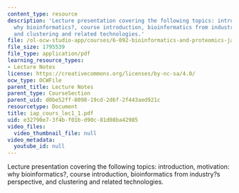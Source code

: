 ```yaml
---
content_type: resource
description: 'Lecture presentation covering the following topics: introduction, motivation:
  why bioinformatics?, course introduction, bioinformatics from industry?s perspective,
  and clustering and related technologies.'
file: /ol-ocw-studio-app/courses/6-092-bioinformatics-and-proteomics-january-iap-2005/e32790e73f4bf01bd90c81d08ba42985_iap_cours_lec1_1.pdf
file_size: 1795539
file_type: application/pdf
learning_resource_types:
- Lecture Notes
license: https://creativecommons.org/licenses/by-nc-sa/4.0/
ocw_type: OCWFile
parent_title: Lecture Notes
parent_type: CourseSection
parent_uid: d0be52ff-8098-19cd-2d6f-2f443aed921c
resourcetype: Document
title: iap_cours_lec1_1.pdf
uid: e32790e7-3f4b-f01b-d90c-81d08ba42985
video_files:
  video_thumbnail_file: null
video_metadata:
  youtube_id: null
---
```

Lecture presentation covering the following topics: introduction, motivation: why bioinformatics?, course introduction, bioinformatics from industry?s perspective, and clustering and related technologies.